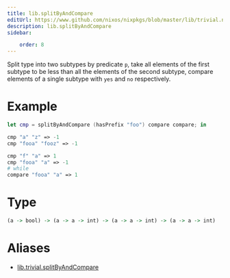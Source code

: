 ```yaml
---
title: lib.splitByAndCompare
editUrl: https://www.github.com/nixos/nixpkgs/blob/master/lib/trivial.nix#L402C5
description: lib.splitByAndCompare
sidebar:

    order: 8
---
```


Split type into two subtypes by predicate `p`, take all elements
of the first subtype to be less than all the elements of the
second subtype, compare elements of a single subtype with `yes`
and `no` respectively.

# Example

```nix
let cmp = splitByAndCompare (hasPrefix "foo") compare compare; in

cmp "a" "z" => -1
cmp "fooa" "fooz" => -1

cmp "f" "a" => 1
cmp "fooa" "a" => -1
# while
compare "fooa" "a" => 1
```

# Type

```haskell
(a -> bool) -> (a -> a -> int) -> (a -> a -> int) -> (a -> a -> int)
```


# Aliases

- [lib.trivial.splitByAndCompare](/reference/libtrivial.splitByAndCompare)


